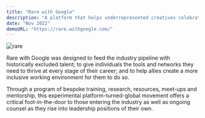 ```yaml
--- 
title: "Rare with Google" 
description: "A platform that helps underrepresented creatives celebrate their differences." 
date: "Nov 2022" 
demoURL: "https://rare.withgoogle.com/" 
--- 
```


![rare](/rare.jpg)


Rare with Google was designed to feed the industry pipeline with historically excluded talent; to give individuals the tools and networks they need to thrive at every stage of their career; and to help allies create a more inclusive working environment for them to do so.

Through a program of bespoke training, research, resources, meet-ups and mentorship, this experimental platform-turned-global movement offers a critical foot-in-the-door to those entering the industry as well as ongoing counsel as they rise into leadership positions of their own.